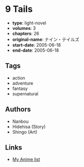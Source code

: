 # 9 Tails

-   **type**: light-novel
-   **volumes**: 3
-   **chapters**: 26
-   **original-name**: ナイン・テイルズ
-   **start-date**: 2005-06-18
-   **end-date**: 2005-06-18

## Tags

-   action
-   adventure
-   fantasy
-   supernatural

## Authors

-   Nanbou
-   Hidehisa (Story)
-   Shingo (Art)

## Links

-   [My Anime list](https://myanimelist.net/manga/56757/9_Tails)
